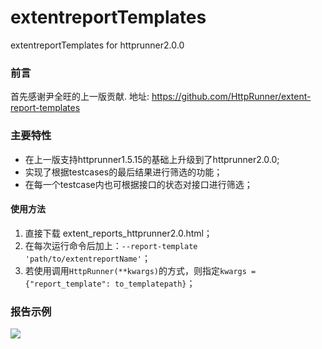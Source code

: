 # extentreportTemplates
extentreportTemplates for httprunner2.0.0

### 前言

首先感谢尹全旺的上一版贡献.
地址: <https://github.com/HttpRunner/extent-report-templates>

### 主要特性

- 在上一版支持httprunner1.5.15的基础上升级到了httprunner2.0.0;
- 实现了根据testcases的最后结果进行筛选的功能；
- 在每一个testcase内也可根据接口的状态对接口进行筛选；

#### 使用方法

1. 直接下载 extent_reports_httprunner2.0.html；
2. 在每次运行命令后加上：`--report-template 'path/to/extentreportName'`；
3. 若使用调用`HttpRunner(**kwargs)`的方式，则指定`kwargs = {"report_template": to_templatepath}`；

### 报告示例
![](https://github.com/weirdohaibo/extentreportTemplates/blob/master/img/image_1.jpg)

